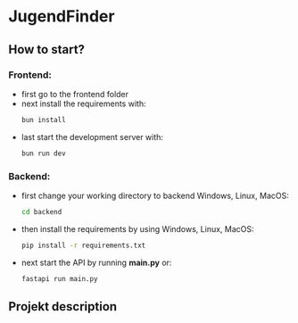 # JugendFinder

## How to start?

### Frontend:
- first go to the frontend folder
- next install the requirements with:
  ```bash
  bun install
  ```
- last start the development server with:
  ```bash
  bun run dev
  ```

### Backend:
- first change your working directory to backend
  Windows, Linux, MacOS:
  ```bash
  cd backend
  ```
- then install the requirements by using
  Windows, Linux, MacOS:
  ```bash
  pip install -r requirements.txt
  ```
- next start the API by running **main.py** or:
  ```bash
  fastapi run main.py
  ```

## Projekt description
